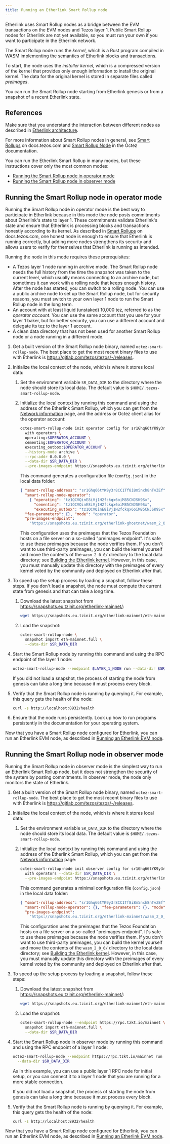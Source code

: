 ```yaml
---
title: Running an Etherlink Smart Rollup node
---
```


Etherlink uses Smart Rollup nodes as a bridge between the EVM transactions on the EVM nodes and Tezos layer 1.
Public Smart Rollup nodes for Etherlink are not yet available, so you must run your own if you want to participate in the Etherlink network.

The Smart Rollup node runs the _kernel_, which is a Rust program compiled in WASM implementing the semantics of Etherlink blocks and transactions.

To start, the node uses the _installer kernel_, which is a compressed version of the kernel that provides only enough information to install the original kernel.
The data for the original kernel is stored in separate files called _preimages_.

You can run the Smart Rollup node starting from Etherlink genesis or from a snapshot of a recent Etherlink state.

## References

Make sure that you understand the interaction between different nodes as described in [Etherlink architecture](/network/architecture).

For more information about Smart Rollup nodes in general, see [Smart Rollups](https://docs.tezos.com/architecture/smart-rollups) on docs.tezos.com and [Smart Rollup Node](https://tezos.gitlab.io/shell/smart_rollup_node.html) in the Octez documentation.

You can run the Etherlink Smart Rollup in many modes, but these instructions cover only the most common modes:

- [Running the Smart Rollup node in operator mode](#running-the-smart-rollup-node-in-operator-mode)
- [Running the Smart Rollup node in observer mode](#running-the-smart-rollup-node-in-observer-mode)

## Running the Smart Rollup node in operator mode

Running the Smart Rollup node in operator mode is the best way to participate in Etherlink because in this mode the node posts commitments about Etherlink's state to layer 1.
These commitments validate Etherlink's state and ensure that Etherlink is processing blocks and transactions honestly according to its kernel.
As described in [Smart Rollups](https://docs.tezos.com/architecture/smart-rollups) on docs.tezos.com, one honest node is enough to ensure that Etherlink is running correctly, but adding more nodes strengthens its security and allows users to verify for themselves that Etherlink is running as intended.

Running the node in this mode requires these prerequisites:

- A Tezos layer 1 node running in archive mode.
The Smart Rollup node needs the full history from the time the snapshot was taken to the current level, which usually means connecting to an archive node, but sometimes it can work with a rolling node that keeps enough history.
After the node has started, you can switch to a rolling node.
You can use a public archive node to set up the Smart Rollup node, but for security reasons, you must switch to your own layer 1 node to run the Smart Rollup node in the long term.
- An account with at least liquid (unstaked) 10,000 tez, referred to as the _operator account_.
You can use the same account that you use for your layer 1 baker, but for better security, you can use a different account and delegate its tez to the layer 1 account.
- A clean data directory that has not been used for another Smart Rollup node or a node running in a different mode.

1. Get a built version of the Smart Rollup node binary, named `octez-smart-rollup-node`.
The best place to get the most recent binary files to use with Etherlink is https://gitlab.com/tezos/tezos/-/releases.

1. Initialize the local context of the node, which is where it stores local data:

   1. Set the environment variable `SR_DATA_DIR` to the directory where the node should store its local data.
   The default value is `$HOME/.tezos-smart-rollup-node`.

   1. Initialize the local context by running this command and using the address of the Etherlink Smart Rollup, which you can get from the [Network information](/get-started/network-information) page, and the address or Octez client alias for the operator account:

      ```bash
      octez-smart-rollup-node init operator config for sr1Ghq66tYK9y3r8CC1Tf8i8m5nxh8nTvZEf \
        with operators \
        operating:$OPERATOR_ACCOUNT \
        cementing:$OPERATOR_ACCOUNT \
        executing_outbox:$OPERATOR_ACCOUNT \
        --history-mode archive \
        --rpc-addr 0.0.0.0 \
        --data-dir $SR_DATA_DIR \
        --pre-images-endpoint https://snapshots.eu.tzinit.org/etherlink-mainnet/wasm_2_0_0
      ```

      This command generates a configuration file (`config.json`) in the local data folder:

      ```json
      { "smart-rollup-address": "sr1Ghq66tYK9y3r8CC1Tf8i8m5nxh8nTvZEf",
        "smart-rollup-node-operator":
          { "operating": "tz1QCVQinE8iVj1H2fckqx6oiM85CNJSK9Sx",
            "cementing": "tz1QCVQinE8iVj1H2fckqx6oiM85CNJSK9Sx",
            "executing_outbox": "tz1QCVQinE8iVj1H2fckqx6oiM85CNJSK9Sx" },
        "fee-parameters": {}, "mode": "operator",
        "pre-images-endpoint":
          "https://snapshots.eu.tzinit.org/etherlink-ghostnet/wasm_2_0_0" }
      ```

      This configuration uses the preimages that the Tezos Foundation hosts on a file server on a so-called "preimages endpoint".
      It's safe to use these preimages because the node verifies them.
      If you don't want to use third-party preimages, you can build the kernel yourself and move the contents of the `wasm_2_0_0/` directory to the local data directory; see [Building the Etherlink kernel](/network/building-kernel).
      However, in this case, you must manually update this directory with the preimages of every kernel voted by the community and deployed on Etherlink after that.

1. To speed up the setup process by loading a snapshot, follow these steps.
If you don't load a snapshot, the node must compute the current state from genesis and that can take a long time.

   1. Download the latest snapshot from https://snapshots.eu.tzinit.org/etherlink-mainnet/:

      ```bash
      wget https://snapshots.eu.tzinit.org/etherlink-mainnet/eth-mainnet.full
      ```

   1. Load the snapshot:

      ```bash
      octez-smart-rollup-node \
        snapshot import eth-mainnet.full \
        --data-dir $SR_DATA_DIR
      ```

1. Start the Smart Rollup node by running this command and using the RPC endpoint of the layer 1 node:

   ```bash
   octez-smart-rollup-node --endpoint $LAYER_1_NODE run --data-dir $SR_DATA_DIR
   ```

   If you did not load a snapshot, the process of starting the node from genesis can take a long time because it must process every block.

1. Verify that the Smart Rollup node is running by querying it.
For example, this query gets the health of the node:

   ```bash
   curl -s http://localhost:8932/health
   ```

1. Ensure that the node runs persistently.
Look up how to run programs persistently in the documentation for your operating system.

Now that you have a Smart Rollup node configured for Etherlink, you can run an Etherlink EVM node, as described in [Running an Etherlink EVM node](./evm-nodes).

## Running the Smart Rollup node in observer mode

Running the Smart Rollup node in observer mode is the simplest way to run an Etherlink Smart Rollup node, but it does not strengthen the security of the system by posting commitments.
In observer mode, the node only monitors the state of Etherlink.

1. Get a built version of the Smart Rollup node binary, named `octez-smart-rollup-node`.
The best place to get the most recent binary files to use with Etherlink is https://gitlab.com/tezos/tezos/-/releases.

1. Initialize the local context of the node, which is where it stores local data:

   1. Set the environment variable `SR_DATA_DIR` to the directory where the node should store its local data.
   The default value is `$HOME/.tezos-smart-rollup-node`.

   1. Initialize the local context by running this command and using the address of the Etherlink Smart Rollup, which you can get from the [Network information](/get-started/network-information) page:

      ```bash
      octez-smart-rollup-node init observer config for sr1Ghq66tYK9y3r8CC1Tf8i8m5nxh8nTvZEf \
        with operators --data-dir $SR_DATA_DIR \
        --pre-images-endpoint https://snapshots.eu.tzinit.org/etherlink-mainnet/wasm_2_0_0
      ```

      This command generates a minimal configuration file (`config.json`) in the local data folder:

      ```json
      { "smart-rollup-address": "sr1Ghq66tYK9y3r8CC1Tf8i8m5nxh8nTvZEf",
        "smart-rollup-node-operator": {}, "fee-parameters": {}, "mode": "observer",
        "pre-images-endpoint":
          "https://snapshots.eu.tzinit.org/etherlink-mainnet/wasm_2_0_0" }
      ```

      This configuration uses the preimages that the Tezos Foundation hosts on a file server on a so-called "preimages endpoint".
      It's safe to use these preimages because the node verifies them.
      If you don't want to use third-party preimages, you can build the kernel yourself and move the contents of the `wasm_2_0_0/` directory to the local data directory; see [Building the Etherlink kernel](/network/building-kernel).
      However, in this case, you must manually update this directory with the preimages of every kernel voted by the community and deployed on Etherlink after that.

1. To speed up the setup process by loading a snapshot, follow these steps:

   1. Download the latest snapshot from https://snapshots.eu.tzinit.org/etherlink-mainnet/:

      ```bash
      wget https://snapshots.eu.tzinit.org/etherlink-mainnet/eth-mainnet.full
      ```

   1. Load the snapshot:

      ```bash
      octez-smart-rollup-node --endpoint https://rpc.tzkt.io/mainnet \
        snapshot import eth-mainnet.full \
        --data-dir $SR_DATA_DIR
      ```

1. Start the Smart Rollup node in observer mode by running this command and using the RPC endpoint of a layer 1 node:

   ```bash
   octez-smart-rollup-node --endpoint https://rpc.tzkt.io/mainnet run \
     --data-dir $SR_DATA_DIR
   ```

   As in this example, you can use a public layer 1 RPC node for initial setup, or you can connect it to a layer 1 node that you are running for a more stable connection.

   If you did not load a snapshot, the process of starting the node from genesis can take a long time because it must process every block.

1. Verify that the Smart Rollup node is running by querying it.
For example, this query gets the health of the node:

   ```bash
   curl -s http://localhost:8932/health
   ```

Now that you have a Smart Rollup node configured for Etherlink, you can run an Etherlink EVM node, as described in [Running an Etherlink EVM node](./evm-nodes).
